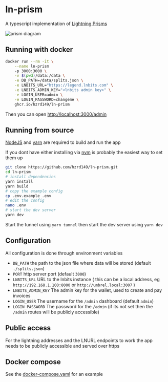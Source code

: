 # ln-prism

A typescript implementation of [Lightning Prisms](https://dergigi.com/2023/03/12/lightning-prisms/)

![prism diagram](https://dergigi.com/assets/images/bitcoin/2023-03-12-lightning-prisms/lightning-prism.png)

## Running with docker

```bash
docker run --rm -it \
	--name ln-prism
	-p 3000:3000 \
	-v $(pwd)/data:/data \
	-e DB_PATH=/data/splits.json \
	-e LNBITS_URL="https://legend.lnbits.com" \
	-e LNBITS_ADMIN_KEY="<lnbits admin key>" \
	-e LOGIN_USER=admin \
	-e LOGIN_PASSWORD=changeme \
	ghcr.io/hzrd149/ln-prism
```

Then you can open [http://localhost:3000/admin](http://localhost:3000/admin)

## Running from source

[NodeJS](https://nodejs.org/en) and [yarn](https://yarnpkg.com/) are required to build and run the app

If you dont have either installing via [nvm](https://github.com/nvm-sh/nvm) is probably the easiest way to set them up

```bash
git clone https://github.com/hzrd149/ln-prism.git
cd ln-prism
# install dependencies
yarn install
yarn build
# copy the example config
cp .env.example .env
# edit the config
nano .env
# start the dev server
yarn dev
```

Start the tunnel using `yarn tunnel` then start the dev server using `yarn dev`

## Configuration

All configuration is done through environment variables

- `DB_PATH` the path to the json file where data will be stored (default `./splits.json`)
- `PORT` http server port (default `3000`)
- `LNBITS_URL` URL to the lnbits instance ( this can be a local address, eg `http://192.168.1.100:8000` or `http://umbrel.local:3007` )
- `LNBITS_ADMIN_KEY` The admin key for the wallet, used to create and pay invoices
- `LOGIN_USER` The username for the `/admin` dashboard (default `admin`)
- `LOGIN_PASSWORD` The password for the `/admin` (if its not set then the `/admin` routes will be publicly accessible)

## Public access

For the lightning addresses and the LNURL endpoints to work the app needs to be publicly accessible and served over https

## Docker compose

See the [docker-compose.yaml](./docker-compose.yaml) for an example
